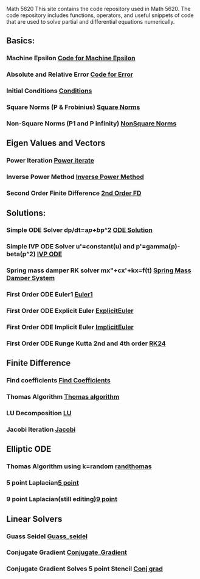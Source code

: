 Math 5620
This site contains the code repository used in Math 5620. The code repository includes functions, operators, and useful snippets of code that are used to solve partial and differential equations numerically.

## Basics:
### Machine Epsilon [Code for Machine Epsilon](https://t-turner.github.io/epsilon)
### Absolute and Relative Error [Code for Error](https://t-turner.github.io/error)
### Initial Conditions [Conditions](https://t-turner.github.io/initialcond)
### Square Norms (P & Frobinius) [Square Norms](https://t-turner.github.io/norms)
### Non-Square Norms (P1 and P infinity) [NonSquare Norms](https://t-turner.github.io/nmnorm)

## Eigen Values and Vectors
### Power Iteration [Power iterate](https://t-turner.github.io/powmethod)
### Inverse Power Method [Inverse Power Method](https://t-turner.github.io/invpow)
### Second Order Finite Difference [2nd Order FD](https://t-turner.github.io/eigen4fd)

## Solutions:
### Simple ODE Solver dp/dt=a*p+b*p^2 [ODE Solution](https://t-turner.github.io/ode1)
### Simple IVP ODE Solver u'=constant(u) and p'=gamma(p)-beta(p^2) [IVP ODE](https://t-turner.github.io/populationivp)
### Spring mass damper RK solver mx"+cx'+kx=f(t) [Spring Mass Damper System](https://t-turner.github.io/ode2)
### First Order ODE Euler1 [Euler1](https://t-turner.github.io/euler1)
### First Order ODE Explicit Euler [ExplicitEuler](https://t-turner.github.io/explicit_euler)
### First Order ODE Implicit Euler [ImplicitEuler](https://t-turner.github.io/implicit_euler)
### First Order ODE Runge Kutta 2nd and 4th order [RK24](https://t-turner.github.io/rungekutta)

## Finite Difference
### Find coefficients [Find Coefficients](https://t-turner.github.io/findcoeffd)
### Thomas Algorithm [Thomas algorithm](https://t-turner.github.io/thomasalg)
### LU Decomposition [LU](https://t-turner.github.io/ludecomp)
### Jacobi Iteration [Jacobi](https://t-turner.github.io/jacobi)

## Elliptic ODE
### Thomas Algorithm using k=random [randthomas](https://t-turner.github.io/krandode)
### 5 point Laplacian[5 point](https://t-turner.github.io/5p_laplacian)
### 9 point Laplacian(still editing)[9 point](https://t-turner.github.io/9p_laplacian)

## Linear Solvers
### Guass Seidel [Guass_seidel](https://t-turner.github.io/guass_seidel)
### Conjugate Gradient [Conjugate_Gradient](https://t-turner.github.io/conj_grad)
### Conjugate Gradient Solves 5 point Stencil [Conj grad](https://t-turner.github.io/5ps_conjgrad)
